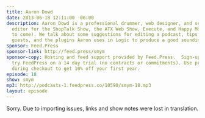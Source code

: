 ```yaml
---
title: Aaron Dowd
date: 2013-06-18 12:11:00 -06:00
description: Aaron Dowd is a professional drummer, web designer, and self-taught audio
  editor for the ShopTalk Show, the ATX Web Show, Execute, and Happy Monday (and more
  to come). We talk about some suggestions for editing a podcast, tips for EQ'ing
  guests, and the plugins Aaron uses in Logic to produce a good sounding podcast.
sponsor: Feed.Press
sponsor-link: http://feed.press/smym
sponsor-copy: Hosting and feed support provided by Feed.Press.  Sign-up today and
  try FeedPress on a 14 day trial (no contracts or commitments). Use promo code "smym"
  during checkout to get 10% off your first year.
episode: 18
show: smym
mp3: http://podcasts-1.feedpress.co/10590/smym-18.mp3
layout: episode
---
```


Sorry. Due to importing issues, links and show notes were lost in translation.
